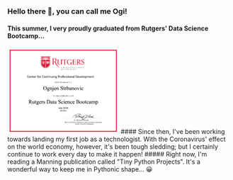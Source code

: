 ### Hello there 👋, you can call me Ogi!
#### This summer, I very proudly graduated from Rutgers' Data Science Bootcamp...
<img src="https://github.com/ognjenstrbanovic/ognjenstrbanovic/blob/main/O.Strbanovic%20Certificate.png" height="50%" width="50%">
#### Since then, I've been working towards landing my first job as a technologist. With the Coronavirus' effect on the world economy, however, it's been tough sledding; but I certainly continue to work every day to make it happen!
##### Right now, I'm reading a Manning publication called "Tiny Python Projects". It's a wonderful way to keep me in Pythonic shape... 😀
<!--
**ognjenstrbanovic/ognjenstrbanovic** is a ✨ _special_ ✨ repository because its `README.md` (this file) appears on your GitHub profile.

Here are some ideas to get you started:

- 🔭 I’m currently working on ...
- 🌱 I’m currently learning ...
- 👯 I’m looking to collaborate on ...
- 🤔 I’m looking for help with ...
- 💬 Ask me about ...
- 📫 How to reach me: ...
- ⚡ Fun fact: ...
-->
